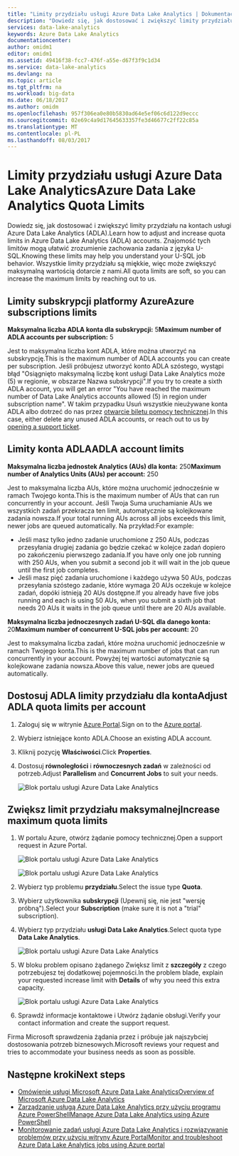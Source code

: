 ```yaml
---
title: "Limity przydziału usługi Azure Data Lake Analytics | Dokumentacja firmy Microsoft"
description: "Dowiedz się, jak dostosować i zwiększyć limity przydziału na kontach usługi Azure Data Lake Analytics (ADLA)."
services: data-lake-analytics
keywords: Azure Data Lake Analytics
documentationcenter: 
author: omidm1
editor: omidm1
ms.assetid: 49416f38-fcc7-476f-a55e-d67f3f9c1d34
ms.service: data-lake-analytics
ms.devlang: na
ms.topic: article
ms.tgt_pltfrm: na
ms.workload: big-data
ms.date: 06/18/2017
ms.author: omidm
ms.openlocfilehash: 957f306ea0e80b5830ad64e5ef06c6d122d9eccc
ms.sourcegitcommit: 02e69c4a9d17645633357fe3d46677c2ff22c85a
ms.translationtype: MT
ms.contentlocale: pl-PL
ms.lasthandoff: 08/03/2017
---
```

# <a name="azure-data-lake-analytics-quota-limits"></a><span data-ttu-id="976ce-104">Limity przydziału usługi Azure Data Lake Analytics</span><span class="sxs-lookup"><span data-stu-id="976ce-104">Azure Data Lake Analytics Quota Limits</span></span>

<span data-ttu-id="976ce-105">Dowiedz się, jak dostosować i zwiększyć limity przydziału na kontach usługi Azure Data Lake Analytics (ADLA).</span><span class="sxs-lookup"><span data-stu-id="976ce-105">Learn how to adjust and increase quota limits in Azure Data Lake Analytics (ADLA) accounts.</span></span> <span data-ttu-id="976ce-106">Znajomość tych limitów mogą ułatwić zrozumienie zachowania zadania z języka U-SQL.</span><span class="sxs-lookup"><span data-stu-id="976ce-106">Knowing these limits may help you understand your U-SQL job behavior.</span></span> <span data-ttu-id="976ce-107">Wszystkie limity przydziału są miękkie, więc może zwiększyć maksymalną wartością dotarcie z nami.</span><span class="sxs-lookup"><span data-stu-id="976ce-107">All quota limits are soft, so you can increase the maximum limits by reaching out to us.</span></span>

## <a name="azure-subscriptions-limits"></a><span data-ttu-id="976ce-108">Limity subskrypcji platformy Azure</span><span class="sxs-lookup"><span data-stu-id="976ce-108">Azure subscriptions limits</span></span>

<span data-ttu-id="976ce-109">**Maksymalna liczba ADLA konta dla subskrypcji:** 5</span><span class="sxs-lookup"><span data-stu-id="976ce-109">**Maximum number of ADLA accounts per subscription:**  5</span></span>

 <span data-ttu-id="976ce-110">Jest to maksymalna liczba kont ADLA, które można utworzyć na subskrypcję.</span><span class="sxs-lookup"><span data-stu-id="976ce-110">This is the maximum number of ADLA accounts you can create per subscription.</span></span> <span data-ttu-id="976ce-111">Jeśli próbujesz utworzyć konto ADLA szóstego, wystąpi błąd "Osiągnięto maksymalną liczbę kont usługi Data Lake Analytics może (5) w regionie, w obszarze Nazwa subskrypcji".</span><span class="sxs-lookup"><span data-stu-id="976ce-111">If you try to create a sixth ADLA account, you will get an error "You have reached the maximum number of Data Lake Analytics accounts allowed (5) in region under subscription name".</span></span> <span data-ttu-id="976ce-112">W takim przypadku Usuń wszystkie nieużywane konta ADLA albo dotrzeć do nas przez [otwarcie biletu pomocy technicznej](#increase-maximum-quota-limits).</span><span class="sxs-lookup"><span data-stu-id="976ce-112">In this case, either delete any unused ADLA accounts, or reach out to us by [opening a support ticket](#increase-maximum-quota-limits).</span></span>

## <a name="adla-account-limits"></a><span data-ttu-id="976ce-113">Limity konta ADLA</span><span class="sxs-lookup"><span data-stu-id="976ce-113">ADLA account limits</span></span>

<span data-ttu-id="976ce-114">**Maksymalna liczba jednostek Analytics (AUs) dla konta:** 250</span><span class="sxs-lookup"><span data-stu-id="976ce-114">**Maximum number of Analytics Units (AUs) per account:** 250</span></span>

<span data-ttu-id="976ce-115">Jest to maksymalna liczba AUs, które można uruchomić jednocześnie w ramach Twojego konta.</span><span class="sxs-lookup"><span data-stu-id="976ce-115">This is the maximum number of AUs that can run concurrently in your account.</span></span> <span data-ttu-id="976ce-116">Jeśli Twoja Suma uruchamianie AUs we wszystkich zadań przekracza ten limit, automatycznie są kolejkowane zadania nowsza.</span><span class="sxs-lookup"><span data-stu-id="976ce-116">If your total running AUs across all jobs exceeds this limit, newer jobs are queued automatically.</span></span> <span data-ttu-id="976ce-117">Na przykład:</span><span class="sxs-lookup"><span data-stu-id="976ce-117">For example:</span></span>

* <span data-ttu-id="976ce-118">Jeśli masz tylko jedno zadanie uruchomione z 250 AUs, podczas przesyłania drugiej zadania go będzie czekać w kolejce zadań dopiero po zakończeniu pierwszego zadania.</span><span class="sxs-lookup"><span data-stu-id="976ce-118">If you have only one job running with 250 AUs, when you submit a second job it will wait in the job queue until the first job completes.</span></span>
* <span data-ttu-id="976ce-119">Jeśli masz pięć zadania uruchomione i każdego używa 50 AUs, podczas przesyłania szóstego zadanie, które wymaga 20 AUs oczekuje w kolejce zadań, dopóki istnieją 20 AUs dostępne.</span><span class="sxs-lookup"><span data-stu-id="976ce-119">If you already have five jobs running and each is using 50 AUs, when you submit a sixth job that needs 20 AUs it waits in the job queue until there are 20 AUs available.</span></span>

<span data-ttu-id="976ce-120">**Maksymalna liczba jednoczesnych zadań U-SQL dla danego konta:** 20</span><span class="sxs-lookup"><span data-stu-id="976ce-120">**Maximum number of concurrent U-SQL jobs per account:** 20</span></span>

<span data-ttu-id="976ce-121">Jest to maksymalna liczba zadań, które można uruchomić jednocześnie w ramach Twojego konta.</span><span class="sxs-lookup"><span data-stu-id="976ce-121">This is the maximum number of jobs that can run concurrently in your account.</span></span> <span data-ttu-id="976ce-122">Powyżej tej wartości automatycznie są kolejkowane zadania nowsza.</span><span class="sxs-lookup"><span data-stu-id="976ce-122">Above this value, newer jobs are queued automatically.</span></span>

## <a name="adjust-adla-quota-limits-per-account"></a><span data-ttu-id="976ce-123">Dostosuj ADLA limity przydziału dla konta</span><span class="sxs-lookup"><span data-stu-id="976ce-123">Adjust ADLA quota limits per account</span></span>

1. <span data-ttu-id="976ce-124">Zaloguj się w witrynie [Azure Portal](https://portal.azure.com).</span><span class="sxs-lookup"><span data-stu-id="976ce-124">Sign on to the [Azure portal](https://portal.azure.com).</span></span>
2. <span data-ttu-id="976ce-125">Wybierz istniejące konto ADLA.</span><span class="sxs-lookup"><span data-stu-id="976ce-125">Choose an existing ADLA account.</span></span>
3. <span data-ttu-id="976ce-126">Kliknij pozycję **Właściwości**.</span><span class="sxs-lookup"><span data-stu-id="976ce-126">Click **Properties**.</span></span>
4. <span data-ttu-id="976ce-127">Dostosuj **równoległości** i **równoczesnych zadań** w zależności od potrzeb.</span><span class="sxs-lookup"><span data-stu-id="976ce-127">Adjust **Parallelism** and **Concurrent Jobs** to suit your needs.</span></span>

    ![Blok portalu usługi Azure Data Lake Analytics](./media/data-lake-analytics-quota-limits/data-lake-analytics-quota-properties.png)

## <a name="increase-maximum-quota-limits"></a><span data-ttu-id="976ce-129">Zwiększ limit przydziału maksymalnej</span><span class="sxs-lookup"><span data-stu-id="976ce-129">Increase maximum quota limits</span></span>

1. <span data-ttu-id="976ce-130">W portalu Azure, otwórz żądanie pomocy technicznej.</span><span class="sxs-lookup"><span data-stu-id="976ce-130">Open a support request in Azure Portal.</span></span>

    ![Blok portalu usługi Azure Data Lake Analytics](./media/data-lake-analytics-quota-limits/data-lake-analytics-quota-help-support.png)

    ![Blok portalu usługi Azure Data Lake Analytics](./media/data-lake-analytics-quota-limits/data-lake-analytics-quota-support-request.png)
2. <span data-ttu-id="976ce-133">Wybierz typ problemu **przydziału**.</span><span class="sxs-lookup"><span data-stu-id="976ce-133">Select the issue type **Quota**.</span></span>
3. <span data-ttu-id="976ce-134">Wybierz użytkownika **subskrypcji** (Upewnij się, nie jest "wersję próbną").</span><span class="sxs-lookup"><span data-stu-id="976ce-134">Select your **Subscription** (make sure it is not a "trial" subscription).</span></span>
4. <span data-ttu-id="976ce-135">Wybierz typ przydziału **usługi Data Lake Analytics**.</span><span class="sxs-lookup"><span data-stu-id="976ce-135">Select quota type **Data Lake Analytics**.</span></span>

    ![Blok portalu usługi Azure Data Lake Analytics](./media/data-lake-analytics-quota-limits/data-lake-analytics-quota-support-request-basics.png)

5. <span data-ttu-id="976ce-137">W bloku problem opisano żądanego Zwiększ limit z **szczegóły** z czego potrzebujesz tej dodatkowej pojemności.</span><span class="sxs-lookup"><span data-stu-id="976ce-137">In the problem blade, explain your requested increase limit with **Details** of why you need this extra capacity.</span></span>

    ![Blok portalu usługi Azure Data Lake Analytics](./media/data-lake-analytics-quota-limits/data-lake-analytics-quota-support-request-details.png)

6. <span data-ttu-id="976ce-139">Sprawdź informacje kontaktowe i Utwórz żądanie obsługi.</span><span class="sxs-lookup"><span data-stu-id="976ce-139">Verify your contact information and create the support request.</span></span>

<span data-ttu-id="976ce-140">Firma Microsoft sprawdzenia żądania przez i próbuje jak najszybciej dostosowania potrzeb biznesowych.</span><span class="sxs-lookup"><span data-stu-id="976ce-140">Microsoft reviews your request and tries to accommodate your business needs as soon as possible.</span></span>

## <a name="next-steps"></a><span data-ttu-id="976ce-141">Następne kroki</span><span class="sxs-lookup"><span data-stu-id="976ce-141">Next steps</span></span>

* [<span data-ttu-id="976ce-142">Omówienie usługi Microsoft Azure Data Lake Analytics</span><span class="sxs-lookup"><span data-stu-id="976ce-142">Overview of Microsoft Azure Data Lake Analytics</span></span>](data-lake-analytics-overview.md)
* [<span data-ttu-id="976ce-143">Zarządzanie usługą Azure Data Lake Analytics przy użyciu programu Azure PowerShell</span><span class="sxs-lookup"><span data-stu-id="976ce-143">Manage Azure Data Lake Analytics using Azure PowerShell</span></span>](data-lake-analytics-manage-use-powershell.md)
* [<span data-ttu-id="976ce-144">Monitorowanie zadań usługi Azure Data Lake Analytics i rozwiązywanie problemów przy użyciu witryny Azure Portal</span><span class="sxs-lookup"><span data-stu-id="976ce-144">Monitor and troubleshoot Azure Data Lake Analytics jobs using Azure portal</span></span>](data-lake-analytics-monitor-and-troubleshoot-jobs-tutorial.md)
